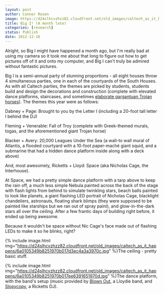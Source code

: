 ```yaml
---
layout: post
author: Connor Rosen
image: https://d24slhcvzhzz82.cloudfront.net/old_images/caltech_as_it_happens/6a0105349b8251970b017ee63913b1970d.jpg
title: Big I! (A month late)
categories: [research]
status: Publish
date: 2012-12-16
---
```



Alright, so Big I might have happened a month ago, but I'm really bad at using my camera so it took me about that long to figure out how to get pictures off of it and onto my computer, and Big I can't truly be admired without fantastic pictures.

Big I is a semi-annual party of stunning proportions - all eight houses throw 4 simultaneous parties, one in each of the courtyards of the South Houses. As with all Caltech parties, the themes are picked by students, students build and design the decorations and construction (complete with elevated dance platforms, staircases, and sometimes <a href="https://caltech.typepad.com/caltech_as_it_happens/2012/11/update.html" target="_self">elaborate gargantuan Trojan horses</a>). The themes this year were as follows:

Dabney + Page: Brought to you by the Letter I (including a 20-foot tall letter I behind the DJ)

Fleming + Venerable: Fall of Troy (complete with Greek-themed murals, togas, and the aforementioned giant Trojan horse)

Blacker + Avery: 20,000 Leagues Under the Sea (a wall-to wall mural of Atlantis, a flooded courtyard with a 10-foot paper-maché giant squid, and a submarine that had a hidden dance platform inside along with a deck above)

And, most awesomely, Ricketts + Lloyd: Space (aka Nicholas Cage, the Interhouse).

At Space, we had a pretty simple dance platform with a tarp above to keep the rain off, a much less simple Nebula painted across the back of the stage with flash lights from behind to simulate twinkling stars, beach balls painted to look like planets, a giant flashing LED portrait of Nicholas Cage, blacklight chandeliers, astronauts, floating shark blimps (they were supposed to be painted like starships but we ran out of spray paint), and glow-in-the-dark stars all over the ceiling. After a few frantic days of building right before, it ended up being awesome.

Because it wouldn't be space without Nic Cage's face made out of flashing LEDs to make it so he blinks, right?


{% include image.html img="https://d24slhcvzhzz82.cloudfront.net/old_images/caltech_as_it_happens/6a0105349b8251970b017d3ec4a3a3970c.jpg" %}The ceiling - pretty basic stuff.


{% include image.html img="https://d24slhcvzhzz82.cloudfront.net/old_images/caltech_as_it_happens/6a0105349b8251970b017ee6391651970d.jpg" %}The dance platform, with the band's setup (music provided by <a href="https://www.facebook.com/blownoutband" target="_self">Blown Out</a>, a Lloydie band, and <a href="https://soundcloud.com/slopycopy" target="_self">Slopycopy</a>, a Ricketts DJ).

